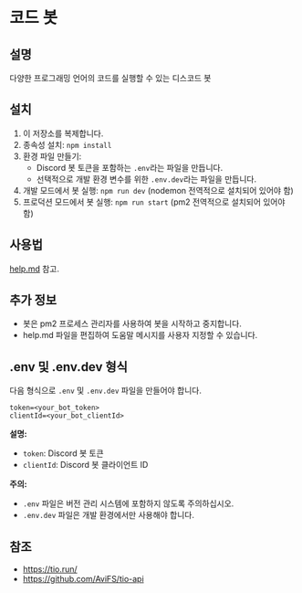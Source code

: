 # 코드 봇

## 설명

다양한 프로그래밍 언어의 코드를 실행할 수 있는 디스코드 봇

## 설치

1. 이 저장소를 복제합니다.
2. 종속성 설치: `npm install`
3. 환경 파일 만들기:
    * Discord 봇 토큰을 포함하는 `.env`라는 파일을 만듭니다.
    * 선택적으로 개발 환경 변수를 위한 `.env.dev`라는 파일을 만듭니다.
4. 개발 모드에서 봇 실행: `npm run dev` (nodemon 전역적으로 설치되어 있어야 함)
5. 프로덕션 모드에서 봇 실행: `npm run start` (pm2 전역적으로 설치되어 있어야 함)

## 사용법

[help.md](help.md) 참고.

## 추가 정보

* 봇은 pm2 프로세스 관리자를 사용하여 봇을 시작하고 중지합니다.
* help.md 파일을 편집하여 도움말 메시지를 사용자 지정할 수 있습니다.

## .env 및 .env.dev 형식

다음 형식으로 `.env` 및 `.env.dev` 파일을 만들어야 합니다.

```
token=<your_bot_token>
clientId=<your_bot_clientId>
```

**설명:**

* `token`: Discord 봇 토큰
* `clientId`: Discord 봇 클라이언트 ID

**주의:**

* `.env` 파일은 버전 관리 시스템에 포함하지 않도록 주의하십시오.
* `.env.dev` 파일은 개발 환경에서만 사용해야 합니다.

## 참조
- https://tio.run/
- https://github.com/AviFS/tio-api